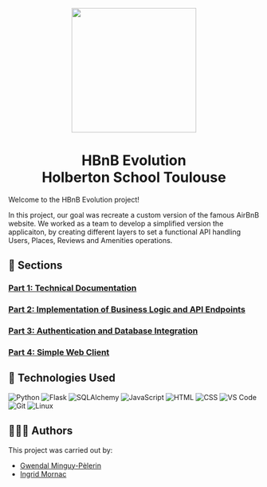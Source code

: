 <p align=center>
    <img src="part1/media/logo.png" width="250">
</p>

<h1 align="center">
    HBnB Evolution<br>Holberton School Toulouse
</h1>

Welcome to the HBnB Evolution project!

In this project, our goal was recreate a custom version of the famous AirBnB website. We worked as a team to develop a simplified version the applicaiton, by creating different layers to set a functional API handling Users, Places, Reviews and Amenities operations.

## 📂 Sections

### [Part 1: Technical Documentation](https://github.com/gwendalminguy/holbertonschool-hbnb/tree/main/part1)
### [Part 2: Implementation of Business Logic and API Endpoints](https://github.com/gwendalminguy/holbertonschool-hbnb/tree/main/part2)
### [Part 3: Authentication and Database Integration](https://github.com/gwendalminguy/holbertonschool-hbnb/tree/main/part3)
### [Part 4: Simple Web Client](https://github.com/gwendalminguy/holbertonschool-hbnb/tree/main/part3)

## 🔧 Technologies Used

![Python](https://img.shields.io/badge/Python-3776AB?style=for-the-badge&logo=python&logoColor=white)
![Flask](https://img.shields.io/badge/Flask-419696?style=for-the-badge&logo=flask&logoColor=white)
![SQLAlchemy](https://img.shields.io/badge/SQLAlchemy-C82828?style=for-the-badge&logo=sqlalchemy&logoColor=white)
![JavaScript](https://img.shields.io/badge/JavaScript-F7DF1E?style=for-the-badge&logo=javascript&logoColor=black)
![HTML](https://img.shields.io/badge/HTML-E34f26?style=for-the-badge&logo=html5&logoColor=white)
![CSS](https://img.shields.io/badge/CSS-CC6699?style=for-the-badge&logo=css&logoColor=white)
![VS Code](https://img.shields.io/badge/VSCode-007ACC?style=for-the-badge&logo=vscode&logoColor=white)
![Git](https://img.shields.io/badge/Git-F05032?style=for-the-badge&logo=git&logoColor=white)
![Linux](https://img.shields.io/badge/Linux-333333?style=for-the-badge&logo=linux&logoColor=white)

## 🧑‍🤝‍🧑 Authors

This project was carried out by:
- [Gwendal Minguy-Pèlerin](https://github.com/gwendalminguy/)
- [Ingrid Mornac](https://github.com/Mornac/)
